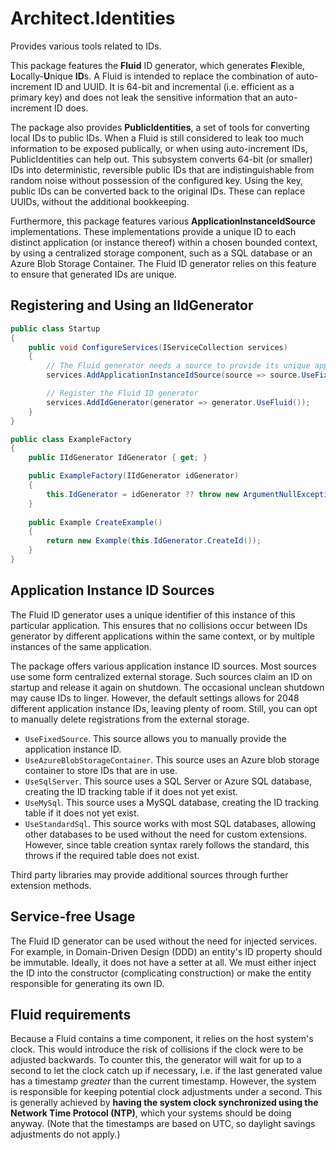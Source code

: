 # Architect.Identities

Provides various tools related to IDs.

This package features the **Fluid** ID generator, which generates **F**lexible, **L**ocally-**U**nique **ID**s. A Fluid is intended to replace the combination of auto-increment ID and UUID. It is 64-bit and incremental (i.e. efficient as a primary key) and does not leak the sensitive information that an auto-increment ID does.

The package also provides **PublicIdentities**, a set of tools for converting local IDs to public IDs. When a Fluid is still considered to leak too much information to be exposed publically, or when using auto-increment IDs, PublicIdentities can help out. This subsystem converts 64-bit (or smaller) IDs into deterministic, reversible public IDs that are indistinguishable from random noise without possession of the configured key. Using the key, public IDs can be converted back to the original IDs. These can replace UUIDs, without the additional bookkeeping.

Furthermore, this package features various **ApplicationInstanceIdSource** implementations. These implementations provide a unique ID to each distinct application (or instance thereof) within a chosen bounded context, by using a centralized storage component, such as a SQL database or an Azure Blob Storage Container. The Fluid ID generator relies on this feature to ensure that generated IDs are unique.

## Registering and Using an IIdGenerator

```C#
public class Startup
{
	public void ConfigureServices(IServiceCollection services)
	{
		// The Fluid generator needs a source to provide its unique application instance ID
		services.AddApplicationInstanceIdSource(source => source.UseFixedSource(valueFromConfig));

		// Register the Fluid ID generator
		services.AddIdGenerator(generator => generator.UseFluid());
	}
}

public class ExampleFactory
{
	public IIdGenerator IdGenerator { get; }

	public ExampleFactory(IIdGenerator idGenerator)
	{
		this.IdGenerator = idGenerator ?? throw new ArgumentNullException(nameof(idGenerator));
	}
	
	public Example CreateExample()
	{
		return new Example(this.IdGenerator.CreateId());
	}
}
```

## Application Instance ID Sources

The Fluid ID generator uses a unique identifier of this instance of this particular application. This ensures that no collisions occur between IDs generator by different applications within the same context, or by multiple instances of the same application.

The package offers various application instance ID sources. Most sources use some form centralized external storage. Such sources claim an ID on startup and release it again on shutdown. The occasional unclean shutdown may cause IDs to linger. However, the default settings allows for 2048 different application instance IDs, leaving plenty of room. Still, you can opt to manually delete registrations from the external storage.

- `UseFixedSource`. This source allows you to manually provide the application instance ID.
- `UseAzureBlobStorageContainer`. This source uses an Azure blob storage container to store IDs that are in use.
- `UseSqlServer`. This source uses a SQL Server or Azure SQL database, creating the ID tracking table if it does not yet exist.
- `UseMySql`. This source uses a MySQL database, creating the ID tracking table if it does not yet exist.
- `UseStandardSql`. This source works with most SQL databases, allowing other databases to be used without the need for custom extensions. However, since table creation syntax rarely follows the standard, this throws if the required table does not exist.

Third party libraries may provide additional sources through further extension methods.

## Service-free Usage

The Fluid ID generator can be used without the need for injected services. For example, in Domain-Driven Design (DDD) an entity's ID property should be immutable. Ideally, it does not have a setter at all. We must either inject the ID into the constructor (complicating construction) or make the entity responsible for generating its own ID.

## Fluid requirements

Because a Fluid contains a time component, it relies on the host system's clock. This would introduce the risk of collisions if the clock were to be adjusted backwards. To counter this, the generator will wait for up to a second to let the clock catch up if necessary, i.e. if the last generated value has a timestamp _greater_ than the current timestamp. However, the system is responsible for keeping potential clock adjustments under a second. This is generally achieved by **having the system clock synchronized using the Network Time Protocol (NTP)**, which your systems should be doing anyway. (Note that the timestamps are based on UTC, so daylight savings adjustments do not apply.)
